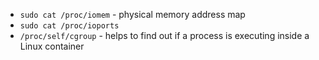 - `sudo cat /proc/iomem` - physical memory address map
- `sudo cat /proc/ioports`
- `/proc/self/cgroup` - helps to find out if a process is executing inside a Linux container
